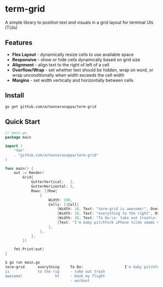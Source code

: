 # term-grid

A simple library to position text and visuals in a grid layout for terminal UIs (TUIs)

## Features

* **Flex Layout** - dynamically resize cells to use available space
* **Responsive** - show or hide cells dynamically based on grid size
* **Alignment** - align text to the right of left of a cell
* **Overflow/Wrap** - set whether text should be hidden, wrap on word, or wrap unconditionally when width exceeds the cell width
* **Margins** - set width vertically and horizontally between cells

## Install

```sh
go get github.com/achannarasappa/term-grid
```

## Quick Start

```go
// main.go
package main

import (
	"fmt"
	. "github.com/achannarasappa/term-grid"
)

func main() {
	out := Render(
		Grid{
			GutterVertical:   2,
			GutterHorizontal: 5,
			Rows: []Row{
				{
					Width: 100,
					Cells: []Cell{
						{Width: 10, Text: "term-grid is awesome!", Overflow: WrapWord},
						{Width: 10, Text: "everything to the right", Overflow: Wrap, Align: Right},
						{Width: 20, Text: "To Do:\n- take out trash\n- book my flight\n- workout", Overflow: WrapWord},
						{Text: "I'm baby pitchfork iPhone tilde umami man braid"},
					},
				},
			},
		})

	fmt.Print(out)
}
```

```sh
$ go run main.go
term-grid      everything     To Do:                   I'm baby pitchfork iPhone tilde umami man bra
is             to the rig     - take out trash                                                      
awesome!               ht     - book my flight                                                      
                              - workout                                                             
```